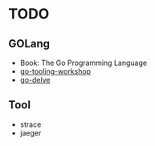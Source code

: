# TODO

## GOLang

* Book: The Go Programming Language
* [go-tooling-workshop](https://github.com/campoy/go-tooling-workshop)
* [go-delve](https://github.com/go-delve/delve)

## Tool

* strace
* jaeger
